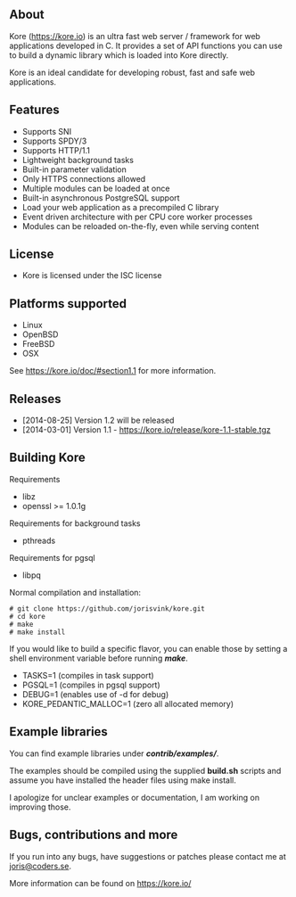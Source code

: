 About
-----
Kore (https://kore.io) is an ultra fast web server / framework for web
applications developed in C. It provides a set of API functions you can
use to build a dynamic library which is loaded into Kore directly.

Kore is an ideal candidate for developing robust, fast and safe web applications.

Features
--------
* Supports SNI
* Supports SPDY/3
* Supports HTTP/1.1
* Lightweight background tasks
* Built-in parameter validation
* Only HTTPS connections allowed
* Multiple modules can be loaded at once
* Built-in asynchronous PostgreSQL support
* Load your web application as a precompiled C library
* Event driven architecture with per CPU core worker processes
* Modules can be reloaded on-the-fly, even while serving content

License
-------
* Kore is licensed under the ISC license

Platforms supported
-------------------
* Linux
* OpenBSD
* FreeBSD
* OSX

See https://kore.io/doc/#section1.1 for more information.

Releases
--------
* [2014-08-25] Version 1.2 will be released
* [2014-03-01] Version 1.1 - https://kore.io/release/kore-1.1-stable.tgz

Building Kore
-------------

Requirements
* libz
* openssl >= 1.0.1g

Requirements for background tasks
* pthreads

Requirements for pgsql
* libpq

Normal compilation and installation:

```
# git clone https://github.com/jorisvink/kore.git
# cd kore
# make
# make install
```

If you would like to build a specific flavor, you can enable
those by setting a shell environment variable before running **_make_**.

* TASKS=1 (compiles in task support)
* PGSQL=1 (compiles in pgsql support)
* DEBUG=1 (enables use of -d for debug)
* KORE_PEDANTIC_MALLOC=1 (zero all allocated memory)

Example libraries
-----------------

You can find example libraries under **_contrib/examples/_**.

The examples should be compiled using the supplied **build.sh** scripts
and assume you have installed the header files using make install.

I apologize for unclear examples or documentation, I am working on
improving those.

Bugs, contributions and more
----------------------------

If you run into any bugs, have suggestions or patches please
contact me at joris@coders.se.

More information can be found on https://kore.io/
